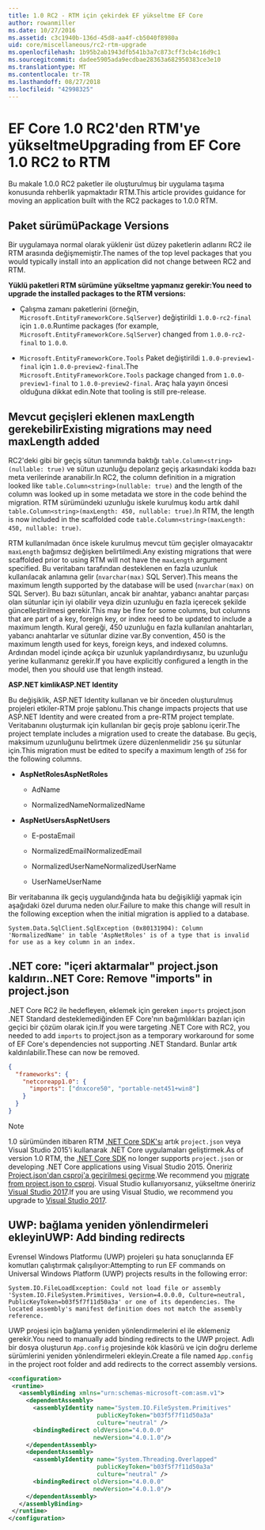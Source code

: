```yaml
---
title: 1.0 RC2 - RTM için çekirdek EF yükseltme EF Core
author: rowanmiller
ms.date: 10/27/2016
ms.assetid: c3c1940b-136d-45d8-aa4f-cb5040f8980a
uid: core/miscellaneous/rc2-rtm-upgrade
ms.openlocfilehash: 1b95b2ab1943dfb541b3a7c873cff3cb4c16d9c1
ms.sourcegitcommit: dadee5905ada9ecdbae28363a682950383ce3e10
ms.translationtype: MT
ms.contentlocale: tr-TR
ms.lasthandoff: 08/27/2018
ms.locfileid: "42998325"
---
```

# <a name="upgrading-from-ef-core-10-rc2-to-rtm"></a><span data-ttu-id="d9b21-102">EF Core 1.0 RC2'den RTM'ye yükseltme</span><span class="sxs-lookup"><span data-stu-id="d9b21-102">Upgrading from EF Core 1.0 RC2 to RTM</span></span>

<span data-ttu-id="d9b21-103">Bu makale 1.0.0 RC2 paketler ile oluşturulmuş bir uygulama taşıma konusunda rehberlik yapmaktadır RTM.</span><span class="sxs-lookup"><span data-stu-id="d9b21-103">This article provides guidance for moving an application built with the RC2 packages to 1.0.0 RTM.</span></span>

## <a name="package-versions"></a><span data-ttu-id="d9b21-104">Paket sürümü</span><span class="sxs-lookup"><span data-stu-id="d9b21-104">Package Versions</span></span>

<span data-ttu-id="d9b21-105">Bir uygulamaya normal olarak yüklenir üst düzey paketlerin adlarını RC2 ile RTM arasında değişmemiştir.</span><span class="sxs-lookup"><span data-stu-id="d9b21-105">The names of the top level packages that you would typically install into an application did not change between RC2 and RTM.</span></span>

<span data-ttu-id="d9b21-106">**Yüklü paketleri RTM sürümüne yükseltme yapmanız gerekir:**</span><span class="sxs-lookup"><span data-stu-id="d9b21-106">**You need to upgrade the installed packages to the RTM versions:**</span></span>

* <span data-ttu-id="d9b21-107">Çalışma zamanı paketlerini (örneğin, `Microsoft.EntityFrameworkCore.SqlServer`) değiştirildi `1.0.0-rc2-final` için `1.0.0`.</span><span class="sxs-lookup"><span data-stu-id="d9b21-107">Runtime packages (for example, `Microsoft.EntityFrameworkCore.SqlServer`) changed from `1.0.0-rc2-final` to `1.0.0`.</span></span>

* <span data-ttu-id="d9b21-108">`Microsoft.EntityFrameworkCore.Tools` Paket değiştirildi `1.0.0-preview1-final` için `1.0.0-preview2-final`.</span><span class="sxs-lookup"><span data-stu-id="d9b21-108">The `Microsoft.EntityFrameworkCore.Tools` package changed from `1.0.0-preview1-final` to `1.0.0-preview2-final`.</span></span> <span data-ttu-id="d9b21-109">Araç hala yayın öncesi olduğuna dikkat edin.</span><span class="sxs-lookup"><span data-stu-id="d9b21-109">Note that tooling is still pre-release.</span></span>

## <a name="existing-migrations-may-need-maxlength-added"></a><span data-ttu-id="d9b21-110">Mevcut geçişleri eklenen maxLength gerekebilir</span><span class="sxs-lookup"><span data-stu-id="d9b21-110">Existing migrations may need maxLength added</span></span>

<span data-ttu-id="d9b21-111">RC2'deki gibi bir geçiş sütun tanımında baktığı `table.Column<string>(nullable: true)` ve sütun uzunluğu depolarız geçiş arkasındaki kodda bazı meta verilerinde aranabilir.</span><span class="sxs-lookup"><span data-stu-id="d9b21-111">In RC2, the column definition in a migration looked like `table.Column<string>(nullable: true)` and the length of the column was looked up in some metadata we store in the code behind the migration.</span></span> <span data-ttu-id="d9b21-112">RTM sürümündeki uzunluğu iskele kurulmuş kodu artık dahil `table.Column<string>(maxLength: 450, nullable: true)`.</span><span class="sxs-lookup"><span data-stu-id="d9b21-112">In RTM, the length is now included in the scaffolded code `table.Column<string>(maxLength: 450, nullable: true)`.</span></span>

<span data-ttu-id="d9b21-113">RTM kullanılmadan önce iskele kurulmuş mevcut tüm geçişler olmayacaktır `maxLength` bağımsız değişken belirtilmedi.</span><span class="sxs-lookup"><span data-stu-id="d9b21-113">Any existing migrations that were scaffolded prior to using RTM will not have the `maxLength` argument specified.</span></span> <span data-ttu-id="d9b21-114">Bu veritabanı tarafından desteklenen en fazla uzunluk kullanılacak anlamına gelir (`nvarchar(max)` SQL Server).</span><span class="sxs-lookup"><span data-stu-id="d9b21-114">This means the maximum length supported by the database will be used (`nvarchar(max)` on SQL Server).</span></span> <span data-ttu-id="d9b21-115">Bu bazı sütunları, ancak bir anahtar, yabancı anahtar parçası olan sütunlar için iyi olabilir veya dizin uzunluğu en fazla içerecek şekilde güncelleştirilmesi gerekir.</span><span class="sxs-lookup"><span data-stu-id="d9b21-115">This may be fine for some columns, but columns that are part of a key, foreign key, or index need to be updated to include a maximum length.</span></span> <span data-ttu-id="d9b21-116">Kural gereği, 450 uzunluğu en fazla kullanılan anahtarları, yabancı anahtarlar ve sütunlar dizine var.</span><span class="sxs-lookup"><span data-stu-id="d9b21-116">By convention, 450 is the maximum length used for keys, foreign keys, and indexed columns.</span></span> <span data-ttu-id="d9b21-117">Ardından model içinde açıkça bir uzunluk yapılandırdıysanız, bu uzunluğu yerine kullanmanız gerekir.</span><span class="sxs-lookup"><span data-stu-id="d9b21-117">If you have explicitly configured a length in the model, then you should use that length instead.</span></span>

<span data-ttu-id="d9b21-118">**ASP.NET kimlik**</span><span class="sxs-lookup"><span data-stu-id="d9b21-118">**ASP.NET Identity**</span></span>

<span data-ttu-id="d9b21-119">Bu değişiklik, ASP.NET Identity kullanan ve bir önceden oluşturulmuş projeleri etkiler-RTM proje şablonu.</span><span class="sxs-lookup"><span data-stu-id="d9b21-119">This change impacts projects that use ASP.NET Identity and were created from a pre-RTM project template.</span></span> <span data-ttu-id="d9b21-120">Veritabanını oluşturmak için kullanılan bir geçiş proje şablonu içerir.</span><span class="sxs-lookup"><span data-stu-id="d9b21-120">The project template includes a migration used to create the database.</span></span> <span data-ttu-id="d9b21-121">Bu geçiş, maksimum uzunluğunu belirtmek üzere düzenlenmelidir `256` şu sütunlar için.</span><span class="sxs-lookup"><span data-stu-id="d9b21-121">This migration must be edited to specify a maximum length of `256` for the following columns.</span></span>

*  <span data-ttu-id="d9b21-122">**AspNetRoles**</span><span class="sxs-lookup"><span data-stu-id="d9b21-122">**AspNetRoles**</span></span>

    * <span data-ttu-id="d9b21-123">Ad</span><span class="sxs-lookup"><span data-stu-id="d9b21-123">Name</span></span>

    * <span data-ttu-id="d9b21-124">NormalizedName</span><span class="sxs-lookup"><span data-stu-id="d9b21-124">NormalizedName</span></span>

*  <span data-ttu-id="d9b21-125">**AspNetUsers**</span><span class="sxs-lookup"><span data-stu-id="d9b21-125">**AspNetUsers**</span></span>

   * <span data-ttu-id="d9b21-126">E-posta</span><span class="sxs-lookup"><span data-stu-id="d9b21-126">Email</span></span>

   * <span data-ttu-id="d9b21-127">NormalizedEmail</span><span class="sxs-lookup"><span data-stu-id="d9b21-127">NormalizedEmail</span></span>

   * <span data-ttu-id="d9b21-128">NormalizedUserName</span><span class="sxs-lookup"><span data-stu-id="d9b21-128">NormalizedUserName</span></span>

   * <span data-ttu-id="d9b21-129">UserName</span><span class="sxs-lookup"><span data-stu-id="d9b21-129">UserName</span></span>

<span data-ttu-id="d9b21-130">Bir veritabanına ilk geçiş uygulandığında hata bu değişikliği yapmak için aşağıdaki özel duruma neden olur.</span><span class="sxs-lookup"><span data-stu-id="d9b21-130">Failure to make this change will result in the following exception when the initial migration is applied to a database.</span></span>

    System.Data.SqlClient.SqlException (0x80131904): Column 'NormalizedName' in table 'AspNetRoles' is of a type that is invalid for use as a key column in an index.

## <a name="net-core-remove-imports-in-projectjson"></a><span data-ttu-id="d9b21-131">.NET core: "içeri aktarmalar" project.json kaldırın.</span><span class="sxs-lookup"><span data-stu-id="d9b21-131">.NET Core: Remove "imports" in project.json</span></span>

<span data-ttu-id="d9b21-132">.NET Core RC2 ile hedefleyen, eklemek için gereken `imports` project.json .NET Standard desteklemediğinden EF Core'nın bağımlılıkları bazıları için geçici bir çözüm olarak için.</span><span class="sxs-lookup"><span data-stu-id="d9b21-132">If you were targeting .NET Core with RC2, you needed to add `imports` to project.json as a temporary workaround for some of EF Core's dependencies not supporting .NET Standard.</span></span> <span data-ttu-id="d9b21-133">Bunlar artık kaldırılabilir.</span><span class="sxs-lookup"><span data-stu-id="d9b21-133">These can now be removed.</span></span>

``` json
{
  "frameworks": {
    "netcoreapp1.0": {
      "imports": ["dnxcore50", "portable-net451+win8"]
    }
  }
}
```

> [!NOTE]  
> <span data-ttu-id="d9b21-134">1.0 sürümünden itibaren RTM [.NET Core SDK'sı](https://www.microsoft.com/net/download/core) artık `project.json` veya Visual Studio 2015'i kullanarak .NET Core uygulamaları geliştirmek.</span><span class="sxs-lookup"><span data-stu-id="d9b21-134">As of version 1.0 RTM, the [.NET Core SDK](https://www.microsoft.com/net/download/core) no longer supports `project.json` or developing .NET Core applications using Visual Studio 2015.</span></span> <span data-ttu-id="d9b21-135">Öneririz [Project.json'dan csproj'a geçirilmesi geçirme](https://docs.microsoft.com/dotnet/articles/core/migration/).</span><span class="sxs-lookup"><span data-stu-id="d9b21-135">We recommend you [migrate from project.json to csproj](https://docs.microsoft.com/dotnet/articles/core/migration/).</span></span> <span data-ttu-id="d9b21-136">Visual Studio kullanıyorsanız, yükseltme öneririz [Visual Studio 2017](https://www.visualstudio.com/downloads/).</span><span class="sxs-lookup"><span data-stu-id="d9b21-136">If you are using Visual Studio, we recommend you upgrade to [Visual Studio 2017](https://www.visualstudio.com/downloads/).</span></span>

## <a name="uwp-add-binding-redirects"></a><span data-ttu-id="d9b21-137">UWP: bağlama yeniden yönlendirmeleri ekleyin</span><span class="sxs-lookup"><span data-stu-id="d9b21-137">UWP: Add binding redirects</span></span>

<span data-ttu-id="d9b21-138">Evrensel Windows Platformu (UWP) projeleri şu hata sonuçlarında EF komutları çalıştırmak çalışılıyor:</span><span class="sxs-lookup"><span data-stu-id="d9b21-138">Attempting to run EF commands on Universal Windows Platform (UWP) projects results in the following error:</span></span>

    System.IO.FileLoadException: Could not load file or assembly 'System.IO.FileSystem.Primitives, Version=4.0.0.0, Culture=neutral, PublicKeyToken=b03f5f7f11d50a3a' or one of its dependencies. The located assembly's manifest definition does not match the assembly reference.

<span data-ttu-id="d9b21-139">UWP projesi için bağlama yeniden yönlendirmelerini el ile eklemeniz gerekir.</span><span class="sxs-lookup"><span data-stu-id="d9b21-139">You need to manually add binding redirects to the UWP project.</span></span> <span data-ttu-id="d9b21-140">Adlı bir dosya oluşturun `App.config` projesinde kök klasörü ve için doğru derleme sürümlerini yeniden yönlendirmeleri ekleyin.</span><span class="sxs-lookup"><span data-stu-id="d9b21-140">Create a file named `App.config` in the project root folder and add redirects to the correct assembly versions.</span></span>

``` xml
<configuration>
 <runtime>
   <assemblyBinding xmlns="urn:schemas-microsoft-com:asm.v1">
     <dependentAssembly>
       <assemblyIdentity name="System.IO.FileSystem.Primitives"
                         publicKeyToken="b03f5f7f11d50a3a"
                         culture="neutral" />
       <bindingRedirect oldVersion="4.0.0.0"
                        newVersion="4.0.1.0"/>
     </dependentAssembly>
     <dependentAssembly>
       <assemblyIdentity name="System.Threading.Overlapped"
                         publicKeyToken="b03f5f7f11d50a3a"
                         culture="neutral" />
       <bindingRedirect oldVersion="4.0.0.0"
                        newVersion="4.0.1.0"/>
     </dependentAssembly>
   </assemblyBinding>
 </runtime>
</configuration>
```
